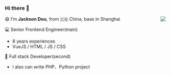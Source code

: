 ### Hi there 👋

<img align="right" src="https://github-readme-stats.vercel.app/api?username=jksdou&show_icons=true&hide_title=true" />

😄 I’m **Jackson Dou**, from 🇨🇳 China, base in Shanghai

💻 Senior Frontend Engineer(main)
  - 8 years experiences
  - VueJS / HTML / JS / CSS

🧩 Full stack Developer(second)

  - I also can write PHP、Python project

